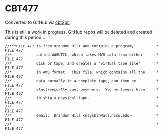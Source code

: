 # CBT477
Converted to GitHub via [cbt2git](https://github.com/wizardofzos/cbt2git)

This is still a work in progress. GitHub repos will be deleted and created during this period...

```
//***FILE 477 is from Brandon Hill and contains a program,          *   FILE 477
//*           called AWSUTIL, which takes MVS data from either      *   FILE 477
//*           disk or tape, and creates a "virtual tape file"       *   FILE 477
//*           in AWS format.  This file, which contains all the     *   FILE 477
//*           data normally in a complete tape, can then be         *   FILE 477
//*           electronically sent anywhere.  You no longer have     *   FILE 477
//*           to ship a physical tape.                              *   FILE 477
//*                                                                 *   FILE 477
//*           email:  Brandon Hill <nsysblh@acs.ncsu.edu>           *   FILE 477
//*                                                                 *   FILE 477
```
